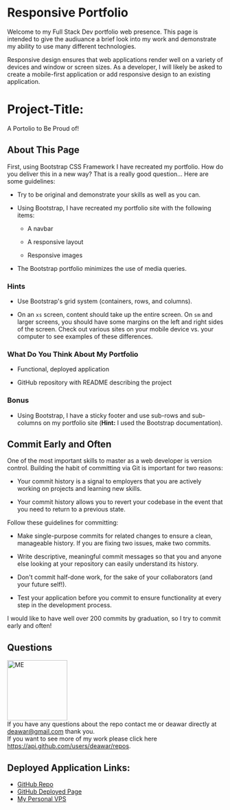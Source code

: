 # Responsive Portfolio

Welcome to my Full Stack Dev portfolio web presence. This page is intended to give the audiuance a brief look into my work and demonstrate my ability to use many different technologies.

Responsive design ensures that web applications render well on a variety of devices and window or screen sizes. As a developer, I will likely be asked to create a mobile-first application or add responsive design to an existing application. 

# Project-Title: 
A Portolio to Be Proud of!

## About This Page 

First, using Bootstrap CSS Framework I have recreated my portfolio. How do you deliver this in a new way? That is a really good question... Here are some guidelines:

* Try to be original and demonstrate your skills as well as you can.

* Using Bootstrap, I have recreated my portfolio site with the following items:

   * A navbar

   * A responsive layout

   * Responsive images

* The Bootstrap portfolio minimizes the use of media queries.


### Hints

* Use Bootstrap's grid system (containers, rows, and columns).

* On an `xs` screen, content should take up the entire screen. On `sm` and larger screens, you should have some margins on the left and right sides of the screen. Check out various sites on your mobile device vs. your computer to see examples of these differences.


### What Do You Think About My Portfolio

* Functional, deployed application

* GitHub repository with README describing the project


### Bonus

* Using Bootstrap, I have a sticky footer and use sub-rows and sub-columns on my portfolio site (**Hint:** I used the Bootstrap documentation).


## Commit Early and Often

One of the most important skills to master as a web developer is version control. Building the habit of committing via Git is important for two reasons:

* Your commit history is a signal to employers that you are actively working on projects and learning new skills.

* Your commit history allows you to revert your codebase in the event that you need to return to a previous state.

Follow these guidelines for committing:

* Make single-purpose commits for related changes to ensure a clean, manageable history. If you are fixing two issues, make two commits.

* Write descriptive, meaningful commit messages so that you and anyone else looking at your repository can easily understand its history.

* Don't commit half-done work, for the sake of your collaborators (and your future self!).

* Test your application before you commit to ensure functionality at every step in the development process.

I would like to have well over 200 commits by graduation, so I try to commit early and often!


## Questions

<img src="https://avatars1.githubusercontent.com/u/15312495?s=400&u=ca57805f0913479f15a13ed8e5a1577eb95c0926&v=4" alt="ME" width="140" height="140"><br>
If you have any questions about the repo contact me or deawar directly at deawar@gmail.com thank you.<br>
If you want to see more of my work please click here https://api.github.com/users/deawar/repos.

## Deployed Application Links: 
* [GitHub Repo](https://github.com/deawar/responsive_portfolio)
* [GitHub Deployed Page]( https://deawar.github.io/responsive_portfolio/)
* [My Personal VPS](https://www.ssccbogart.info)